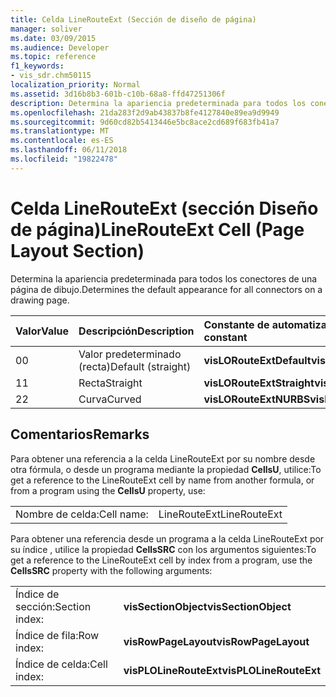 ```yaml
---
title: Celda LineRouteExt (Sección de diseño de página)
manager: soliver
ms.date: 03/09/2015
ms.audience: Developer
ms.topic: reference
f1_keywords:
- vis_sdr.chm50115
localization_priority: Normal
ms.assetid: 3d16b8b3-601b-c10b-68a8-ffd47251306f
description: Determina la apariencia predeterminada para todos los conectores de una página de dibujo.
ms.openlocfilehash: 21da283f2d9ab43837b8fe4127840e89ea9d9949
ms.sourcegitcommit: 9d60cd82b5413446e5bc8ace2cd689f683fb41a7
ms.translationtype: MT
ms.contentlocale: es-ES
ms.lasthandoff: 06/11/2018
ms.locfileid: "19822478"
---
```

# <a name="linerouteext-cell-page-layout-section"></a><span data-ttu-id="04371-103">Celda LineRouteExt (sección Diseño de página)</span><span class="sxs-lookup"><span data-stu-id="04371-103">LineRouteExt Cell (Page Layout Section)</span></span>

<span data-ttu-id="04371-104">Determina la apariencia predeterminada para todos los conectores de una página de dibujo.</span><span class="sxs-lookup"><span data-stu-id="04371-104">Determines the default appearance for all connectors on a drawing page.</span></span>
  
|<span data-ttu-id="04371-105">**Valor**</span><span class="sxs-lookup"><span data-stu-id="04371-105">**Value**</span></span>|<span data-ttu-id="04371-106">**Descripción**</span><span class="sxs-lookup"><span data-stu-id="04371-106">**Description**</span></span>|<span data-ttu-id="04371-107">**Constante de automatización**</span><span class="sxs-lookup"><span data-stu-id="04371-107">**Automation constant**</span></span>|
|:-----|:-----|:-----|
| <span data-ttu-id="04371-108">0</span><span class="sxs-lookup"><span data-stu-id="04371-108">0</span></span>  <br/> | <span data-ttu-id="04371-109">Valor predeterminado (recta)</span><span class="sxs-lookup"><span data-stu-id="04371-109">Default (straight)</span></span>  <br/> |<span data-ttu-id="04371-110">**visLORouteExtDefault**</span><span class="sxs-lookup"><span data-stu-id="04371-110">**visLORouteExtDefault**</span></span> <br/> |
| <span data-ttu-id="04371-111">1</span><span class="sxs-lookup"><span data-stu-id="04371-111">1</span></span>  <br/> | <span data-ttu-id="04371-112">Recta</span><span class="sxs-lookup"><span data-stu-id="04371-112">Straight</span></span>  <br/> |<span data-ttu-id="04371-113">**visLORouteExtStraight**</span><span class="sxs-lookup"><span data-stu-id="04371-113">**visLORouteExtStraight**</span></span> <br/> |
| <span data-ttu-id="04371-114">2</span><span class="sxs-lookup"><span data-stu-id="04371-114">2</span></span>  <br/> | <span data-ttu-id="04371-115">Curva</span><span class="sxs-lookup"><span data-stu-id="04371-115">Curved</span></span>  <br/> |<span data-ttu-id="04371-116">**visLORouteExtNURBS**</span><span class="sxs-lookup"><span data-stu-id="04371-116">**visLORouteExtNURBS**</span></span> <br/> |
   
## <a name="remarks"></a><span data-ttu-id="04371-117">Comentarios</span><span class="sxs-lookup"><span data-stu-id="04371-117">Remarks</span></span>

<span data-ttu-id="04371-118">Para obtener una referencia a la celda LineRouteExt por su nombre desde otra fórmula, o desde un programa mediante la propiedad **CellsU**, utilice:</span><span class="sxs-lookup"><span data-stu-id="04371-118">To get a reference to the LineRouteExt cell by name from another formula, or from a program using the **CellsU** property, use:</span></span> 
  
|||
|:-----|:-----|
| <span data-ttu-id="04371-119">Nombre de celda:</span><span class="sxs-lookup"><span data-stu-id="04371-119">Cell name:</span></span>  <br/> | <span data-ttu-id="04371-120">LineRouteExt</span><span class="sxs-lookup"><span data-stu-id="04371-120">LineRouteExt</span></span>  <br/> |
   
<span data-ttu-id="04371-121">Para obtener una referencia desde un programa a la celda LineRouteExt por su índice
, utilice la propiedad **CellsSRC** con los argumentos siguientes:</span><span class="sxs-lookup"><span data-stu-id="04371-121">To get a reference to the LineRouteExt cell by index from a program, use the **CellsSRC** property with the following arguments:</span></span> 
  
|||
|:-----|:-----|
| <span data-ttu-id="04371-122">Índice de sección:</span><span class="sxs-lookup"><span data-stu-id="04371-122">Section index:</span></span>  <br/> |<span data-ttu-id="04371-123">**visSectionObject**</span><span class="sxs-lookup"><span data-stu-id="04371-123">**visSectionObject**</span></span> <br/> |
| <span data-ttu-id="04371-124">Índice de fila:</span><span class="sxs-lookup"><span data-stu-id="04371-124">Row index:</span></span>  <br/> |<span data-ttu-id="04371-125">**visRowPageLayout**</span><span class="sxs-lookup"><span data-stu-id="04371-125">**visRowPageLayout**</span></span> <br/> |
| <span data-ttu-id="04371-126">Índice de celda:</span><span class="sxs-lookup"><span data-stu-id="04371-126">Cell index:</span></span>  <br/> |<span data-ttu-id="04371-127">**visPLOLineRouteExt**</span><span class="sxs-lookup"><span data-stu-id="04371-127">**visPLOLineRouteExt**</span></span> <br/> |
   

